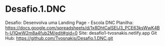 # Desafio.1.DNC
Desafio: Desenvolva uma Landing Page - Escola DNC
Planilha: https://docs.google.com/spreadsheets/d/1x8DhtCalSEIJ3_PCE63ksWwK4Bh-U1QwW2m8a4fub2M/edit#gid=0
Site: desafio1-tvosnakis.netlify.app
Git Hub: https://github.com/Tvosnakis/Desafio.1.DNC.git